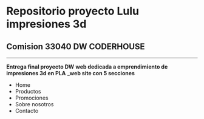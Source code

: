 # Repositorio proyecto Lulu impresiones 3d
## Comision 33040 DW CODERHOUSE 
---
**Entrega final proyecto DW**
**web dedicada a emprendimiento de impresiones 3d en PLA**
___web site con 5 secciones__
+ Home
+ Productos
+ Promociones
+ Sobre nosotros
+ Contacto